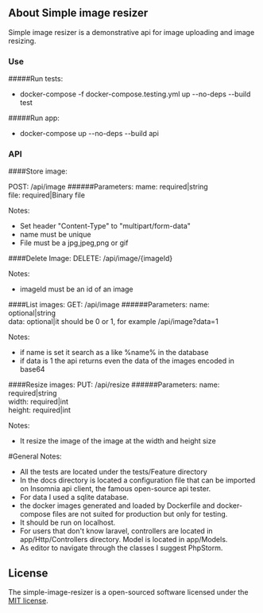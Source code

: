 ## About Simple image resizer

Simple image resizer is a demonstrative api for image uploading and image resizing.

### Use

#####Run tests:
- docker-compose -f docker-compose.testing.yml up --no-deps --build test

#####Run app:

-  docker-compose up --no-deps --build api


### API

####Store image:

POST: /api/image
######Parameters:
mame: required|string  
file: required|Binary file

Notes: 
- Set header "Content-Type" to "multipart/form-data"
- name must be unique
- File must be a jpg,jpeg,png or gif

####Delete Image:
DELETE: /api/image/{imageId}

Notes: 
- imageId must be an id of an image

####List images:
GET: /api/image
######Parameters:
name: optional|string  
data: optional|it should be 0 or 1, for example /api/image?data=1

Notes:
- if name is set it search as a like %name% in the database
- if data is 1 the api returns even the data of the images encoded in base64

####Resize images:
PUT: /api/resize
######Parameters:
name: required|string  
width: required|int  
height: required|int  

Notes:

- It resize the image of the image at the width and height size

#General Notes:
- All the tests are located under the tests/Feature directory
- In the docs directory is located a configuration file that can be imported on Insomnia api client, the famous open-source api tester.
- For data I used a sqlite database.
- the docker images generated and loaded by Dockerfile and docker-compose files are not suited for production but only for testing.
- It should be run on localhost.
- For users that don't know laravel, controllers are located in app/Http/Controllers directory. Model is located in app/Models.
- As editor to navigate through the classes I suggest PhpStorm.

## License

The simple-image-resizer is a open-sourced software licensed under the [MIT license](https://opensource.org/licenses/MIT).
